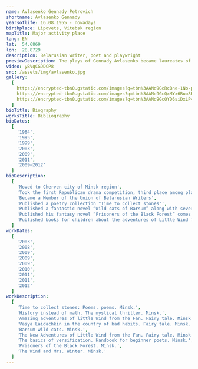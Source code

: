 ```yaml
---
name: Avlasenko Gennady Petrovich
shortname: Avlasenko Gennady
yearsoflife: 16.08.1955 - nowadays
birthplace: Lipovets, Vitebsk region 
mapTitle: Major activity place
lang: EN
lat:  54.6869
lon:  28.8729
description: Belarusian writer, poet and playwright
previewDescription: The plays of Gennady Avlasenko became laureates of the first three republican contests of Belarusian drama, sounded on Belarusian radio, and were published in national magazines and collective collections. He writes a lot for children. Creatively collaborates with children's magazines Rainbow, Birch, Backpack. Children's poems, tales and plays by Gennady Avlasenko have repeatedly sounded on the Belarusian radio, published on the pages of children's magazines "Alesya", "Native Nature", "Leshy" and others.
video: yBVqCGDDCP8
src: /assets/img/avlasenko.jpg
gallery:
  [
    https://encrypted-tbn0.gstatic.com/images?q=tbn%3AANd9GcRcBne-1No-pDqXBzgpEZA9cbZylKwAd7qQ1I3wXwh5U3xS37zh,
    https://encrypted-tbn0.gstatic.com/images?q=tbn%3AANd9GcQxMYx6Ruo8BpJ9xYSgelkqlvjVebMcESvaIs3u6GaQl79hOCEM,
    https://encrypted-tbn0.gstatic.com/images?q=tbn%3AANd9GcQYD6siDxLP43CJaBSzcsXhjpVKmW_ln16-k3bJkqNiN9C4ktrr,
  ]
bioTitle: Biography
worksTitle: Bibliography
bioDates: 
  [
  	'1984',
	'1995',
	'1999',
	'2003',
	'2009',
	'2011',
	'2009—2012'
  ]
bioDescription: 
  [
  	'Moved to Cherven city of Minsk region',
  	'Took the first Republican drama competition, third place among plays for children’s theaters with his very first play “The New Adventures of the Kolobok”',
  	'Became a Member of the Union of Belarusian Writers',
  	'Published a poetry collection "Time to collect stones"',
  	'Published a fantastic novel “Wild cats of Barsum” along with several stories',
  	'Published his fantasy novel “Prisoners of the Black Forest” comes out',
  	'Published books for children about the adventures of Little Wind from the Fan “Amazing Adventures of Little Wind from the Fan”, “New Adventures of the Little Wind from the Fan” and “The Wind and Mrs. Winter”'
  ]
workDates: 
  [
  	'2003',
	'2008',
	'2009',
	'2009',
	'2009',
	'2010',
	'2011',
	'2011',
	'2012'
  ]
workDescription: 
  [
  	'Time to collect stones: Poems, poems. Minsk.',
  	'History instead of math. The mystical thriller. Minsk.',
  	'Amazing adventures of little Wind from the Fan. Fairy tale. Minsk.',
  	'Vasya Laidachkin in the country of bad habits. Fairy tale. Minsk.',
  	'Barsum wild cats. Minsk.',
  	'The New Adventures of Little Wind from the Fan. Fairy tale. Minsk.',
  	'The basics of versification. Handbook for beginner poets. Minsk.',
  	'Prisoners of the Black Forest. Minsk.',
  	'The Wind and Mrs. Winter. Minsk.'
  ]
---
```

